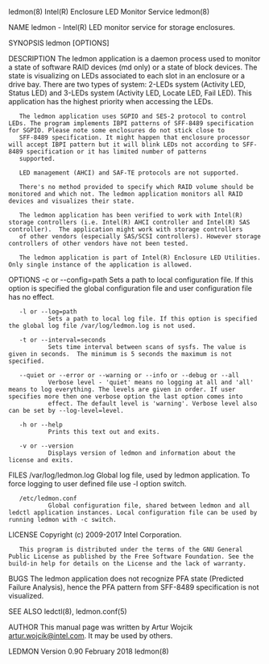 ledmon(8)                                                                           Intel(R) Enclosure LED Monitor Service                                                                          ledmon(8)



NAME
       ledmon - Intel(R) LED monitor service for storage enclosures.

SYNOPSIS
       ledmon [OPTIONS]

DESCRIPTION
       The ledmon application is a daemon process used to monitor a state of software RAID devices (md only) or a state of block devices. The state is visualizing on LEDs associated to each slot in an
       enclosure or a drive bay. There are two types of system: 2-LEDs system (Activity LED, Status LED) and 3-LEDs system (Activity LED, Locate LED, Fail LED). This application has the highest priority
       when accessing the LEDs.

       The ledmon application uses SGPIO and SES-2 protocol to control LEDs. The program implements IBPI patterns of SFF-8489 specification for SGPIO. Please note some enclosures do not stick close to
       SFF-8489 specification. It might happen that enclosure processor will accept IBPI pattern but it will blink LEDs not according to SFF-8489 specification or it has limited number of patterns
       supported.

       LED management (AHCI) and SAF-TE protocols are not supported.

       There's no method provided to specify which RAID volume should be monitored and which not. The ledmon application monitors all RAID devices and visualizes their state.

       The ledmon application has been verified to work with Intel(R) storage controllers (i.e. Intel(R) AHCI controller and Intel(R) SAS controller).  The application might work with storage controllers
       of other vendors (especially SAS/SCSI controllers). However storage controllers of other vendors have not been tested.

       The ledmon application is part of Intel(R) Enclosure LED Utilities. Only single instance of the application is allowed.

OPTIONS
       -c or --config=path
               Sets a path to local configuration file. If this option is specified the global configuration file and user configuration file has no effect.

       -l or --log=path
               Sets a path to local log file. If this option is specified the global log file /var/log/ledmon.log is not used.

       -t or --interval=seconds
               Sets time interval between scans of sysfs. The value is given in seconds.  The minimum is 5 seconds the maximum is not specified.

       --quiet or --error or --warning or --info or --debug or --all
               Verbose level - 'quiet' means no logging at all and 'all' means to log everything. The levels are given in order. If user specifies more then one verbose option the last option comes into
               effect. The default level is 'warning'. Verbose level also can be set by --log-level=level.

       -h or --help
               Prints this text out and exits.

       -v or --version
               Displays version of ledmon and information about the license and exits.

FILES
       /var/log/ledmon.log
               Global log file, used by ledmon application. To force logging to user defined file use -l option switch.

       /etc/ledmon.conf
               Global configuration file, shared between ledmon and all ledctl application instances. Local configuration file can be used by running ledmon with -c switch.

LICENSE
       Copyright (c) 2009-2017 Intel Corporation.

       This program is distributed under the terms of the GNU General Public License as published by the Free Software Foundation. See the build-in help for details on the License and the lack of warranty.

BUGS
       The ledmon application does not recognize PFA state (Predicted Failure Analysis), hence the PFA pattern from SFF-8489 specification is not visualized.

SEE ALSO
       ledctl(8), ledmon.conf(5)

AUTHOR
       This manual page was written by Artur Wojcik <artur.wojcik@intel.com>. It may be used by others.



LEDMON Version 0.90                                                                             February 2018                                                                                       ledmon(8)
